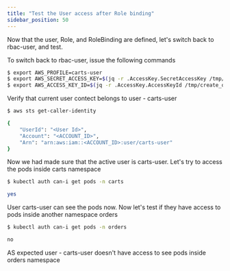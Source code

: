 ```yaml
---
title: "Test the User access after Role binding"
sidebar_position: 50
---
```


Now that the user, Role, and RoleBinding are defined, let's switch back to rbac-user, and test.

To switch back to rbac-user, issue the following commands

```bash test=false
$ export AWS_PROFILE=carts-user
$ export AWS_SECRET_ACCESS_KEY=$(jq -r .AccessKey.SecretAccessKey /tmp/create_output.json)
$ export AWS_ACCESS_KEY_ID=$(jq -r .AccessKey.AccessKeyId /tmp/create_output.json)
```
Verify that current user contect belongs to user - carts-user
```bash test=false
$ aws sts get-caller-identity

{
    "UserId": "<User Id>",
    "Account": "<ACCOUNT_ID>",
    "Arn": "arn:aws:iam::<ACCOUNT_ID>:user/carts-user"
}
```
Now we had made sure that the active user is carts-user. Let's try to access the pods inside carts namespace 
```bash test=false
$ kubectl auth can-i get pods -n carts

yes
```
User carts-user can see the pods now. Now let's test if they have access to pods inside another namespace orders
```bash test=false
$ kubectl auth can-i get pods -n orders   

no
```
AS expected user - carts-user doesn't have access to see pods inside orders namespace